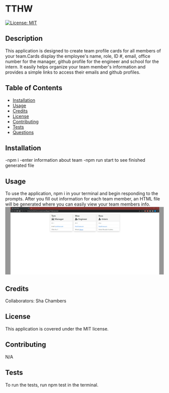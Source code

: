 # TTHW

[![License: MIT](https://img.shields.io/badge/License-MIT-yellow.svg)](https://opensource.org/licenses/MIT)

## Description

This application is designed to create team profile cards for all members of your team.Cards display the employee's name, role, ID #, email, office number for the manager, github profile for the engineer and school for the intern. It easily helps organize your team member's information and provides a simple links to access their emails and github profiles.

## Table of Contents

- [Installation](#installation)
- [Usage](#usage)
- [Credits](#credits)
- [License](#license)
- [Contributing](#contributing)
- [Tests](#tests)
- [Questions](#questions)

## Installation

-npm i
-enter information about team
-npm run start to see finished generated file

## Usage

To use the application, npm i in your terminal and begin responding to the prompts. After you fill out information for each team member, an HTML file will be generated where you can easily view your team members info.
![Screenshot of application](./assets/Screenshot%202023-02-22%20134459.png)

## Credits

Collaborators: Sha Chambers

## License

This application is covered under the MIT license.

## Contributing

N/A

## Tests

To run the tests, run npm test in the terminal.
